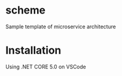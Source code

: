 # scheme
Sample template of microservice architecture

# Installation
Using .NET CORE 5.0 on VSCode
